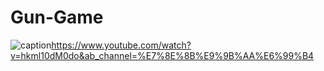 # Gun-Game
![caption]()https://www.youtube.com/watch?v=hkml10dM0do&ab_channel=%E7%8E%8B%E9%9B%AA%E6%99%B4
